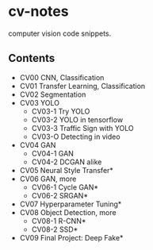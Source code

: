 # cv-notes

computer vision code snippets.

## Contents

- CV00 CNN, Classification
- CV01 Transfer Learning, Classification
- CV02 Segmentation
- CV03 YOLO
  - CV03-1 Try YOLO
  - CV03-2 YOLO in tensorflow
  - CV03-3 Traffic Sign with YOLO
  - CV03-O Detecting in video
- CV04 GAN
  - CV04-1 GAN
  - CV04-2 DCGAN alike
- CV05 Neural Style Transfer*
- CV06 GAN, more
  - CV06-1 Cycle GAN*
  - CV06-2 SRGAN*
- CV07 Hyperparameter Tuning*
- CV08 Object Detection, more
  - CV08-1 R-CNN*
  - CV08-2 SSD*
- CV09 Final Project: Deep Fake*
